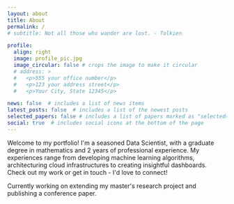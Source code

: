 ```yaml
---
layout: about
title: About
permalink: /
# subtitle: Not all those who wander are lost. - Tolkien

profile:
  align: right
  image: profile_pic.jpg
  image_circular: false # crops the image to make it circular
  # address: >
  #   <p>555 your office number</p>
  #   <p>123 your address street</p>
  #   <p>Your City, State 12345</p>

news: false  # includes a list of news items
latest_posts: false  # includes a list of the newest posts
selected_papers: false # includes a list of papers marked as "selected={true}"
social: true  # includes social icons at the bottom of the page
---
```


Welcome to my portfolio! I'm a seasoned Data Scientist, with a graduate degree in mathematics and 2 years of professional experience. My experiences range from developing machine learning algorithms, architecturing cloud infrastructures to creating insightful dashboards. Check out my work or get in touch - I'd love to connect!

Currently working on extending my master's research project and publishing a conference paper.
